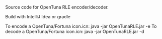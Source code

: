 Source code for OpenTuna RLE encoder/decoder.

Build with IntelliJ Idea or gradle

To encode a OpenTuna/Fortuna icon.icn: java -jar OpenTunaRLE.jar -e <payload-binary> <icon-file>
To decode a OpenTuna/Fortuna icon.icn: java -jar OpenTunaRLE.jar -d  <icon-file> <payload-binary>

